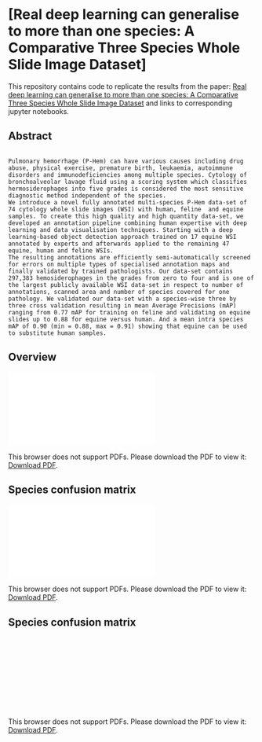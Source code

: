 # [Real deep learning can generalise to more than one species: A Comparative Three Species Whole Slide Image Dataset]

This repository contains code to replicate the results from the paper:
[Real deep learning can generalise to more than one species: A Comparative Three Species Whole Slide Image Dataset]() and links to corresponding jupyter notebooks. 

## Abstract
```

Pulmonary hemorrhage (P-Hem) can have various causes including drug abuse, physical exercise, premature birth, leukaemia, autoimmune disorders and immunodeficiencies among multiple species. Cytology of bronchoalveolar lavage fluid using a scoring system which classifies hermosiderophages into five grades is considered the most sensitive diagnostic method independent of the species.
We introduce a novel fully annotated multi-species P-Hem data-set of 74 cytology whole slide images (WSI) with human, feline  and equine samples. To create this high quality and high quantity data-set, we developed an annotation pipeline combining human expertise with deep learning and data visualisation techniques. Starting with a deep learning-based object detection approach trained on 17 equine WSI annotated by experts and afterwards applied to the remaining 47 equine, human and feline WSIs.
The resulting annotations are efficiently semi-automatically screened for errors on multiple types of specialised annotation maps and finally validated by trained pathologists. Our data-set contains 297,383 hemosiderophages in the grades from zero to four and is one of the largest publicly available WSI data-set in respect to number of annotations, scanned area and number of species covered for one pathology. We validated our data-set with a species-wise three by three cross validation resulting in mean Average Precisions (mAP) ranging from 0.77 mAP for training on feline and validating on equine slides up to 0.88 for equine versus human. And a mean intra species mAP of 0.90 (min = 0.88, max = 0.91) showing that equine can be used to substitute human samples. 

``` 

## Overview

<object data="Paper/Overview.pdf" type="application/pdf" width="350px" height="700px">
    <embed src="Paper/Overview.pdf">
        <p>This browser does not support PDFs. Please download the PDF to view it: <a href="Paper/Overview.pdf">Download PDF</a>.</p>
    </embed>
</object>


## Species confusion matrix

<object data="Statistics/CrossValidation/SpeciesConfusionMatrix.pdf" type="application/pdf" width="700px" height="700px">
    <embed src="Statistics/CrossValidation/SpeciesConfusionMatrix.pdf">
        <p>This browser does not support PDFs. Please download the PDF to view it: <a href="Statistics/CrossValidation/SpeciesConfusionMatrix.pdf">Download PDF</a>.</p>
    </embed>
</object>


## Species confusion matrix

<object data="Statistics/AblationStudy/AblationStudy_log.pdf" type="application/pdf" width="700px" height="700px">
    <embed src="Statistics/AblationStudy/AblationStudy_log.pdf">
        <p>This browser does not support PDFs. Please download the PDF to view it: <a href="Statistics/AblationStudy/AblationStudy_log.pdf">Download PDF</a>.</p>
    </embed>
</object>